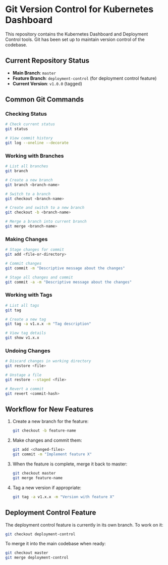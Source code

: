 # Git Version Control for Kubernetes Dashboard

This repository contains the Kubernetes Dashboard and Deployment Control tools. Git has been set up to maintain version control of the codebase.

## Current Repository Status

- **Main Branch**: `master`
- **Feature Branch**: `deployment-control` (for deployment control feature)
- **Current Version**: `v1.0.0` (tagged)

## Common Git Commands

### Checking Status

```bash
# Check current status
git status

# View commit history
git log --oneline --decorate
```

### Working with Branches

```bash
# List all branches
git branch

# Create a new branch
git branch <branch-name>

# Switch to a branch
git checkout <branch-name>

# Create and switch to a new branch
git checkout -b <branch-name>

# Merge a branch into current branch
git merge <branch-name>
```

### Making Changes

```bash
# Stage changes for commit
git add <file-or-directory>

# Commit changes
git commit -m "Descriptive message about the changes"

# Stage all changes and commit
git commit -a -m "Descriptive message about the changes"
```

### Working with Tags

```bash
# List all tags
git tag

# Create a new tag
git tag -a v1.x.x -m "Tag description"

# View tag details
git show v1.x.x
```

### Undoing Changes

```bash
# Discard changes in working directory
git restore <file>

# Unstage a file
git restore --staged <file>

# Revert a commit
git revert <commit-hash>
```

## Workflow for New Features

1. Create a new branch for the feature:
   ```bash
   git checkout -b feature-name
   ```

2. Make changes and commit them:
   ```bash
   git add <changed-files>
   git commit -m "Implement feature X"
   ```

3. When the feature is complete, merge it back to master:
   ```bash
   git checkout master
   git merge feature-name
   ```

4. Tag a new version if appropriate:
   ```bash
   git tag -a v1.x.x -m "Version with feature X"
   ```

## Deployment Control Feature

The deployment control feature is currently in its own branch. To work on it:

```bash
git checkout deployment-control
```

To merge it into the main codebase when ready:

```bash
git checkout master
git merge deployment-control
```

